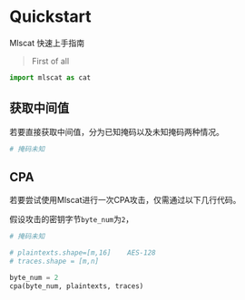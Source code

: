 # Quickstart

Mlscat 快速上手指南

>   First of all

~~~python
import mlscat as cat
~~~



## 获取中间值

若要直接获取中间值，分为已知掩码以及未知掩码两种情况。

~~~python
# 掩码未知


~~~



## CPA

若要尝试使用Mlscat进行一次CPA攻击，仅需通过以下几行代码。

假设攻击的密钥字节`byte_num`为`2`，

~~~python
# 掩码未知

# plaintexts.shape=[m,16]	 AES-128
# traces.shape = [m,n] 

byte_num = 2
cpa(byte_num, plaintexts, traces)
~~~

